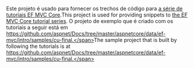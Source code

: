 <span data-ttu-id="66375-101">Este projeto é usado para fornecer os trechos de código para [a série de tutoriais EF MVC Core](https://docs.microsoft.com/aspnet/core/data/ef-mvc/intro).</span><span class="sxs-lookup"><span data-stu-id="66375-101">This project is used for providing snippets to [the EF MVC Core tutorial series](https://docs.microsoft.com/aspnet/core/data/ef-mvc/intro).</span></span> <span data-ttu-id="66375-102">O projeto de exemplo que é criado com os tutoriais a seguir está em https://github.com/aspnet/Docs/tree/master/aspnetcore/data/ef-mvc/intro/samples/cu-final.</span><span class="sxs-lookup"><span data-stu-id="66375-102">The sample project that is built by following the tutorials is at https://github.com/aspnet/Docs/tree/master/aspnetcore/data/ef-mvc/intro/samples/cu-final.</span></span>
